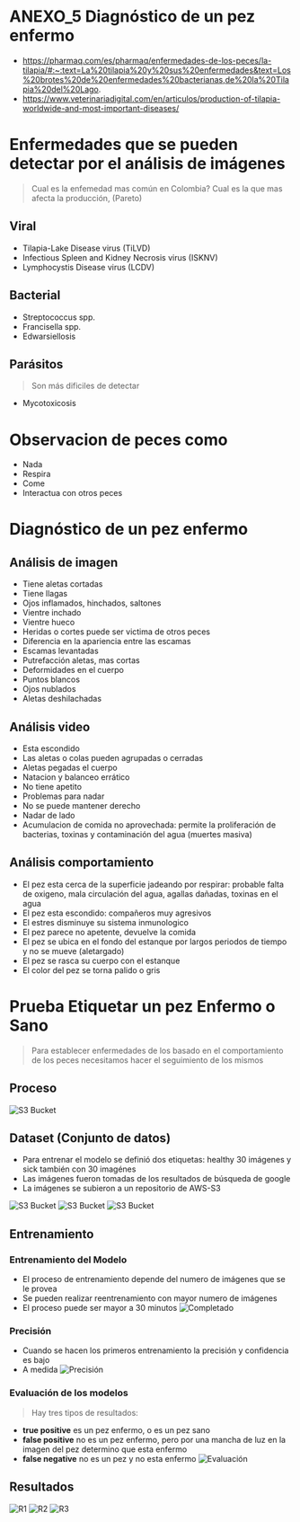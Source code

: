 # ANEXO_5 Diagnóstico de un pez enfermo
- https://pharmaq.com/es/pharmaq/enfermedades-de-los-peces/la-tilapia/#:~:text=La%20tilapia%20y%20sus%20enfermedades&text=Los%20brotes%20de%20enfermedades%20bacterianas,de%20la%20Tilapia%20del%20Lago.
- https://www.veterinariadigital.com/en/articulos/production-of-tilapia-worldwide-and-most-important-diseases/


# Enfermedades que se pueden detectar por el análisis de imágenes
> Cual es la enfemedad mas común en Colombia?
> Cual es la que mas afecta la producción, (Pareto)

## Viral
- Tilapia-Lake Disease virus (TiLVD)
- Infectious Spleen and Kidney Necrosis virus (ISKNV)
- Lymphocystis Disease virus (LCDV)

## Bacterial
- Streptococcus spp.
- Francisella spp.
- Edwarsiellosis


## Parásitos
> Son más dificiles de detectar
- Mycotoxicosis

# Observacion de peces como
- Nada
- Respira
- Come
- Interactua con otros peces

# Diagnóstico de un pez enfermo

## Análisis de imagen
- Tiene aletas cortadas
- Tiene llagas
- Ojos inflamados, hinchados, saltones
- Vientre inchado
- Vientre hueco
- Heridas o cortes puede ser victima de otros peces
- Diferencia en la apariencia entre las escamas
- Escamas levantadas
- Putrefacción aletas, mas cortas
- Deformidades en el cuerpo
- Puntos blancos
- Ojos nublados
- Aletas deshilachadas

## Análisis video
- Esta escondido
- Las aletas o colas pueden agrupadas o cerradas
- Aletas pegadas el cuerpo
- Natacion y balanceo errático
- No tiene apetito
- Problemas para nadar
- No se puede mantener derecho
- Nadar de lado
- Acumulacion de comida no aprovechada: permite la proliferación de bacterias, toxinas y contaminación del agua (muertes masiva)

## Análisis comportamiento
- El pez esta cerca de la superficie jadeando por respirar: probable falta de oxigeno, mala circulación del agua, agallas dañadas, toxinas en el agua
- El pez esta escondido: compañeros muy agresivos
- El estres disminuye su sistema inmunologico
- El pez parece no apetente, devuelve la comida
- El pez se ubica en el fondo del estanque por largos periodos de tiempo y no se mueve (aletargado)
- El pez se rasca su cuerpo con el estanque 
- El color del pez se torna palido o gris



# Prueba Etiquetar un pez Enfermo o Sano
> Para establecer enfermedades de los basado en el comportamiento de los peces necesitamos hacer el seguimiento de los mismos

## Proceso
![S3 Bucket](./../_images/_etiquetas_personalizadas/002_dataset_tres.png)

## Dataset (Conjunto de datos)
- Para entrenar el modelo se definió dos etiquetas: healthy 30 imágenes y sick también con 30 imagénes
- Las imágenes fueron tomadas de los resultados de búsqueda de google
- La imágenes se subieron a un repositorio de AWS-S3

![S3 Bucket](./../_images/_etiquetas_personalizadas/002_dataset_uno.png)
![S3 Bucket](./../_images/_etiquetas_personalizadas/002_dataset_dos.png)
![S3 Bucket](./../_images/_etiquetas_personalizadas/001_s3_bucket.png)


## Entrenamiento

### Entrenamiento del Modelo
-  El proceso de entrenamiento depende del numero de imágenes que se le provea
-  Se pueden realizar reentrenamiento con mayor numero de imágenes
-  El proceso puede ser mayor a 30 minutos 
![Completado](./../_images/_etiquetas_personalizadas/003_1_tranning_completed.png)

### Precisión
- Cuando se hacen los primeros entrenamiento la precisión y confidencia es bajo
- A medida
![Precisión](./../_images/_etiquetas_personalizadas/003_2_precision.png)

### Evaluación de los modelos
> Hay tres tipos de resultados:
- **true positive** es un pez enfermo, o es un pez sano
- **false positive** no es un pez enfermo, pero por una mancha de luz en la imagen del pez determino que esta enfermo
- **false negative** no es un pez y no esta enfermo
![Evaluación](./../_images/_etiquetas_personalizadas/003_3_evaluacion_modelo.png)

## Resultados
![R1](../_images/_etiquetas_personalizadas/003_4_resultado_1.png)
![R2](../_images/_etiquetas_personalizadas/003_5_resultado_2.png)
![R3](../_images/_etiquetas_personalizadas/003_6_resultado_3.png)
